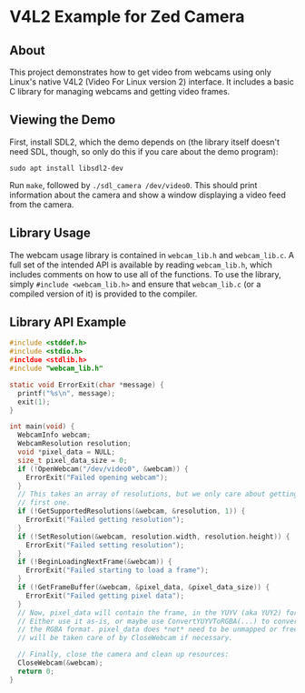 V4L2 Example for Zed Camera
===========================

About
-----

This project demonstrates how to get video from webcams using only Linux's
native V4L2 (Video For Linux version 2) interface. It includes a basic C
library for managing webcams and getting video frames.

Viewing the Demo
----------------

First, install SDL2, which the demo depends on (the library itself doesn't
need SDL, though, so only do this if you care about the demo program):

`sudo apt install libsdl2-dev`

Run `make`, followed by `./sdl_camera /dev/video0`. This should print
information about the camera and show a window displaying a video feed from the
camera.

Library Usage
-------------

The webcam usage library is contained in `webcam_lib.h` and `webcam_lib.c`.
A full set of the intended API is available by reading `webcam_lib.h`, which
includes comments on how to use all of the functions. To use the library,
simply `#include <webcam_lib.h>` and ensure that `webcam_lib.c` (or a compiled
version of it) is provided to the compiler.

Library API Example
-------------------

```C
#include <stddef.h>
#include <stdio.h>
#incldue <stdlib.h>
#include "webcam_lib.h"

static void ErrorExit(char *message) {
  printf("%s\n", message);
  exit(1);
}

int main(void) {
  WebcamInfo webcam;
  WebcamResolution resolution;
  void *pixel_data = NULL;
  size_t pixel_data_size = 0;
  if (!OpenWebcam("/dev/video0", &webcam)) {
    ErrorExit("Failed opening webcam");
  }
  // This takes an array of resolutions, but we only care about getting the
  // first one.
  if (!GetSupportedResolutions(&webcam, &resolution, 1)) {
    ErrorExit("Failed getting resolution");
  }
  if (!SetResolution(&webcam, resolution.width, resolution.height)) {
    ErrorExit("Failed setting resolution");
  }
  if (!BeginLoadingNextFrame(&webcam)) {
    ErrorExit("Failed starting to load a frame");
  }
  if (!GetFrameBuffer(&webcam, &pixel_data, &pixel_data_size)) {
    ErrorExit("Failed getting pixel data");
  }
  // Now, pixel_data will contain the frame, in the YUYV (aka YUY2) format.
  // Either use it as-is, or maybe use ConvertYUYVToRGBA(...) to convert it to
  // the RGBA format. pixel_data does *not* need to be unmapped or freed--that
  // will be taken care of by CloseWebcam if necessary.

  // Finally, close the camera and clean up resources:
  CloseWebcam(&webcam);
  return 0;
}
```

